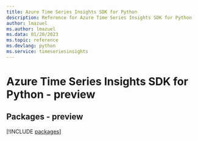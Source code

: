 ```yaml
---
title: Azure Time Series Insights SDK for Python
description: Reference for Azure Time Series Insights SDK for Python
author: lmazuel
ms.author: lmazuel
ms.data: 01/20/2023
ms.topic: reference
ms.devlang: python
ms.service: timeseriesinsights
---
```

# Azure Time Series Insights SDK for Python - preview
## Packages - preview
[!INCLUDE [packages](time-series-insights-index.md)]